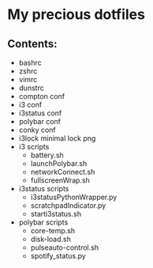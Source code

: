 # My precious dotfiles

## Contents:
 - bashrc
 - zshrc
 - vimrc
 - dunstrc
 - compton conf
 - i3 conf
 - i3status conf
 - polybar conf
 - conky conf
 - i3lock minimal lock png
 - i3 scripts
   - battery.sh
   - launchPolybar.sh
   - networkConnect.sh
   - fullscreenWrap.sh
 - i3status scripts
   - i3statusPythonWrapper.py
   - scratchpadIndicator.py
   - starti3status.sh
 - polybar scripts
   - core-temp.sh
   - disk-load.sh
   - pulseauto-control.sh
   - spotify_status.py
